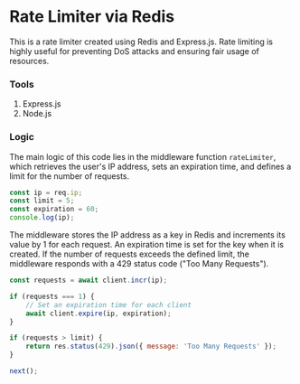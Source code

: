 
# Rate Limiter via Redis

This is a rate limiter created using Redis and Express.js. Rate limiting is highly useful for preventing DoS attacks and ensuring fair usage of resources.

### Tools
1. Express.js  
2. Node.js  

### Logic

The main logic of this code lies in the middleware function `rateLimiter`, which retrieves the user's IP address, sets an expiration time, and defines a limit for the number of requests.

```javascript
const ip = req.ip;
const limit = 5;
const expiration = 60;
console.log(ip);
```

The middleware stores the IP address as a key in Redis and increments its value by 1 for each request. An expiration time is set for the key when it is created. If the number of requests exceeds the defined limit, the middleware responds with a 429 status code ("Too Many Requests").

```javascript
const requests = await client.incr(ip);

if (requests === 1) {
    // Set an expiration time for each client
    await client.expire(ip, expiration);
}

if (requests > limit) {
    return res.status(429).json({ message: 'Too Many Requests' });
}

next();
```

